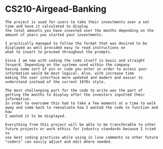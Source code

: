 # CS210-Airgead-Banking

    The project is used for users to take their investments over a set time and have it calculated to display 
    the total amounts you have invested over the months depending on the amount of years you started your investments.
    
    I practically managed to follow the format that was desired to be displayed as well provided easy to read instructions on 
    what to insert to proceed throughout the prompts.
    
    Since I am new with coding the code itself is basic and straight forward. Depending on the systems used within the company
    having some sort of pin or code you enter in order to access your information would be most logical. Also, with increase time
    making the user interface more updated and modern and easier to understand instead of the current 1970s style.
    
    The most challenging part for the code to write was the part of getting the months to display after the investors inputted their information.
    In order to overcome this had to take a few moments at a time to walk away and come back to reevaluate how I wanted the code to function and how
    I wanted it to be displayed. 
    
    Everything from this project will be able to be transferable to other future projects or work ethics for industry standards because I tried to
    use best coding practices while using in line comments so other future "coders" can easily adjust and edit where needed.

    
    

